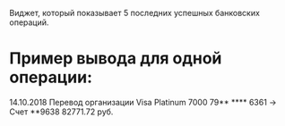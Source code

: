 Виджет, который показывает 5 последних успешных банковских операций.
# Пример вывода для одной операции:
14.10.2018 Перевод организации
Visa Platinum 7000 79** **** 6361 -> Счет **9638
82771.72 руб.